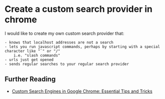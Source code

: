 ﻿# Create a custom search provider in chrome


I would like to create my own custom search provider that:

	- knows that localhost addresses are not a search
	- lets you run javascript commands, perhaps by starting with a special character like "`" or "/"
		i.e. "slash commands"
	- urls just get opened
	- sends regular searches to your regular search provider


## Further Reading

* [Custom Search Engines in Google Chrome: Essential Tips and Tricks](https://www.minterest.com/how-to-create-custom-search-engines-google-chrome/)